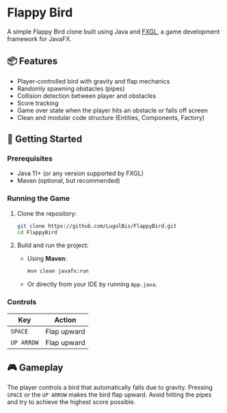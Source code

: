 # Flappy Bird

A simple Flappy Bird clone built using Java and [FXGL](https://github.com/AlmasB/FXGL), a game development framework for JavaFX.

## 📦 Features

- Player-controlled bird with gravity and flap mechanics
- Randomly spawning obstacles (pipes)
- Collision detection between player and obstacles
- Score tracking
- Game over state when the player hits an obstacle or falls off screen
- Clean and modular code structure (Entities, Components, Factory)

## 🚀 Getting Started

### Prerequisites

- Java 11+ (or any version supported by FXGL)
- Maven (optional, but recommended)

### Running the Game

1. Clone the repository:

   ```bash
   git clone https://github.com/LugolBis/FlappyBird.git
   cd FlappyBird
   ```

2. Build and run the project:

   - Using **Maven**:
     ```bash
     mvn clean javafx:run
     ```
   - Or directly from your IDE by running `App.java`.

### Controls

| Key        | Action        |
|------------|---------------|
| `SPACE`    | Flap upward   |
| `UP ARROW` | Flap upward   |

## 🎮 Gameplay

The player controls a bird that automatically falls due to gravity. Pressing `SPACE` or the `UP ARROW` makes the bird flap upward. Avoid hitting the pipes and try to achieve the highest score possible.
